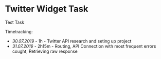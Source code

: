 # Twitter Widget Task
Test Task

Timetracking:
* _30.07.2019_ - 1h - Twitter API research and seting up project
* _31.07.2019_ - 2h15m - Routing, API Connection with most frequent errors cought, Retrieving raw response 